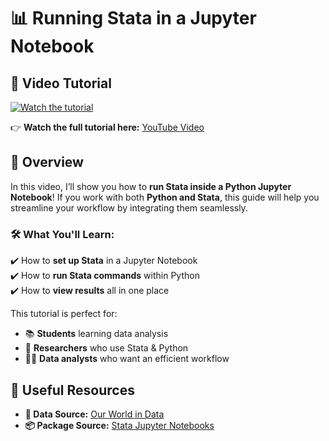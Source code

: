 # 📊 Running Stata in a Jupyter Notebook  

## 🎥 Video Tutorial  
[![Watch the tutorial](https://img.youtube.com/vi/dSpm0NDKnV0/maxresdefault.jpg)](https://youtu.be/dSpm0NDKnV0)  

👉 **Watch the full tutorial here:** [YouTube Video](https://youtu.be/dSpm0NDKnV0)  

## 📌 Overview  
In this video, I’ll show you how to **run Stata inside a Python Jupyter Notebook**! If you work with both **Python and Stata**, this guide will help you streamline your workflow by integrating them seamlessly.  

### 🛠 What You'll Learn:  
✔️ How to **set up Stata** in a Jupyter Notebook  
✔️ How to **run Stata commands** within Python  
✔️ How to **view results** all in one place  

This tutorial is perfect for:  
- 📚 **Students** learning data analysis  
- 🔬 **Researchers** who use Stata & Python  
- 🧑‍💻 **Data analysts** who want an efficient workflow  

## 🔗 Useful Resources  
- **📂 Data Source:** [Our World in Data](https://ourworldindata.org/)  
- **📦 Package Source:** [Stata Jupyter Notebooks](https://www.stata.com/features/overview/jupyter-notebooks/)  


